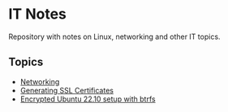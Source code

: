 # IT Notes

Repository with notes on Linux, networking and other IT topics.

## Topics

- [Networking](./topics/networking.md)
- [Generating SSL Certificates](./topics/ssl_certificates/ssl_certificates.md)
- [Encrypted Ubuntu 22.10 setup with btrfs](./topics/linux/ubuntu_btrfs_encrypted_setup.md)
